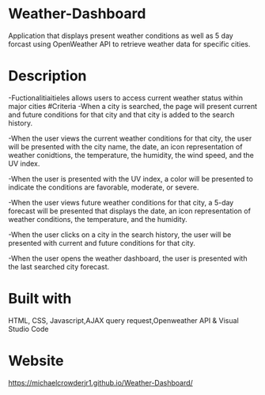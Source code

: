# Weather-Dashboard
Application that displays present weather conditions as well as 5 day forcast using OpenWeather API to retrieve weather data for specific cities.
# Description
-Fuctionalitiaitieles allows users to access current weather status within major cities 
#Criteria
-When a city is searched, the page will present current and future conditions for that city and that city is added to the search history.

-When the user views the current weather conditions for that city, the user will be presented with the city name, the date, an icon representation of weather conidtions, the temperature, the humidity, the wind speed, and the UV index.

-When the user is presented with the UV index, a color will be presented to indicate the conditions are favorable, moderate, or severe.

-When the user views future weather conditions for that city, a 5-day forecast will be presented that displays the date, an icon representation of weather conditions, the temperature, and the humidity.

-When the user clicks on a city in the search history, the user will be presented with current and future conditions for that city.

-When the user opens the weather dashboard, the user is presented with the last searched city forecast.
# Built with 
HTML, CSS, Javascript,AJAX query request,Openweather API & Visual Studio Code
# Website
https://michaelcrowderjr1.github.io/Weather-Dashboard/
